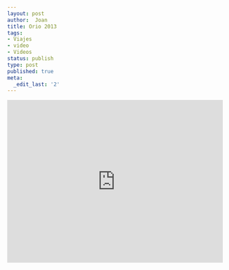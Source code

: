 ```yaml
---
layout: post
author:  Joan
title: Orio 2013
tags:
- Viajes
- video
- Videos
status: publish
type: post
published: true
meta:
  _edit_last: '2'
---
```

<iframe src="http://player.vimeo.com/video/62860768?title=0&amp;byline=0&amp;color=679AF1&amp;portrait=0" width="500" height="377" frameborder="0"></iframe>
